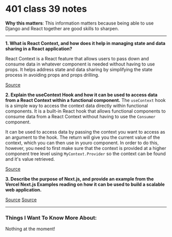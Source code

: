 # 401 class 39 notes

**Why this matters**: This information matters because being able to use Django and React together are good skills to sharpen.

------------------------------------

**1. What is React Context, and how does it help in managing state and data sharing in a React application?**

React Context is a React feature that allows users to pass down and consume data in whatever component is needed without having to use props. It helps address state and data sharing by simplifying the state process in avoiding props and props drilling.

[Source](https://www.youtube.com/watch?v=5LrDIWkK_Bc)

**2. Explain the useContext Hook and how it can be used to access data from a React Context within a functional component.**
The `useContext` hook is a simple way to access the context data directly within functional components. It is a built-in React hook that allows functional components to consume data from a React Context without having to use the `Consumer` component.

It can be used to access data by passing the context you want to access as an argument to the hook. The return will give you the current value of the context, which you can then use in youro component. In order to do this, however, you need to first make sure that the context is provided at a higher component tree level using `MyContext.Provider` so the context can be found and it's value retrieved. 

[Source](https://www.freecodecamp.org/news/react-context-for-beginners/)


**3. Describe the purpose of Next.js, and provide an example from the Vercel Next.js Examples reading on how it can be used to build a scalable web application.**


[Source](https://nextjs.org/learn/basics/create-nextjs-app)
[Source](https://www.youtube.com/watch?v=rtgbaKBhdkk)

------------------------------------
### Things I Want To Know More About:
Nothing at the moment!